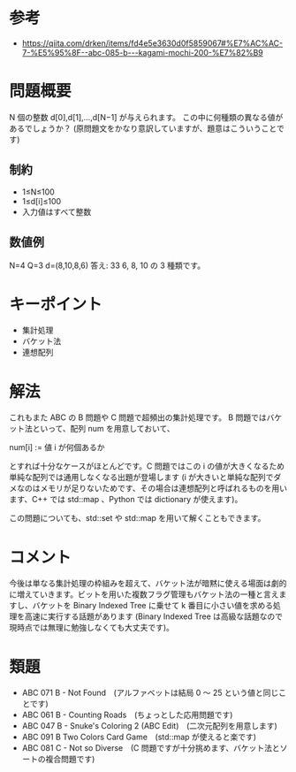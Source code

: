 # 参考

- https://qiita.com/drken/items/fd4e5e3630d0f5859067#%E7%AC%AC-7-%E5%95%8F--abc-085-b---kagami-mochi-200-%E7%82%B9

# 問題概要
N 個の整数 d[0],d[1],…,d[N−1] が与えられます。
この中に何種類の異なる値があるでしょうか？
(原問題文をかなり意訳していますが、題意はこういうことです)

## 制約
- 1≤N≤100
- 1≤d[i]≤100
- 入力値はすべて整数

## 数値例
N=4
Q=3
d=(8,10,8,6)
答え: 33
6, 8, 10 の 3 種類です。

# キーポイント
- 集計処理
- バケット法
- 連想配列

# 解法
これもまた ABC の B 問題や C 問題で超頻出の集計処理です。
B 問題ではバケット法といって、配列 num を用意しておいて、

num[i] := 値 i が何個あるか

とすれば十分なケースがほとんどです。C 問題ではこの i の値が大きくなるため単純な配列では通用しなくなる出題が登場します (i が大きいと単純な配列でダメなのはメモリが足りないためです、その場合は連想配列と呼ばれるものを用います、C++ では std::map 、Python では dictionary が使えます)。

この問題についても、std::set や std::map を用いて解くこともできます。

# コメント

今後は単なる集計処理の枠組みを超えて、バケット法が暗黙に使える場面は劇的に増えていきます。ビットを用いた複数フラグ管理もバケット法の一種と言えますし、バケットを Binary Indexed Tree に乗せて k 番目に小さい値を求める処理を高速に実行する話題があります (Binary Indexed Tree は高級な話題なので現時点では無理に勉強しなくても大丈夫です)。

# 類題

- ABC 071 B - Not Found　(アルファベットは結局 0 〜 25 という値と同じことです)
- ABC 061 B - Counting Roads　(ちょっとした応用問題です)
- ABC 047 B - Snuke's Coloring 2 (ABC Edit)　(二次元配列を用意します)
- ABC 091 B Two Colors Card Game　(std::map が使えると楽です)
- ABC 081 C - Not so Diverse　(C 問題ですが十分挑めます、バケット法とソートの複合問題です)